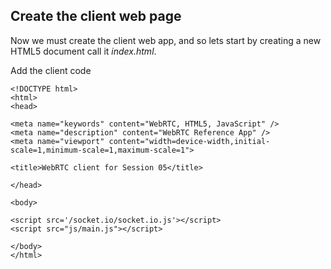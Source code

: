 ## Create the client web page

Now we must create the client web app, and so lets start by creating a new HTML5 document call it _index.html_.

Add the client code

~~~
<!DOCTYPE html>
<html>
<head>

<meta name="keywords" content="WebRTC, HTML5, JavaScript" />
<meta name="description" content="WebRTC Reference App" />
<meta name="viewport" content="width=device-width,initial-scale=1,minimum-scale=1,maximum-scale=1">

<title>WebRTC client for Session 05</title>

</head>

<body>

<script src='/socket.io/socket.io.js'></script>
<script src="js/main.js"></script>

</body>
</html>
~~~